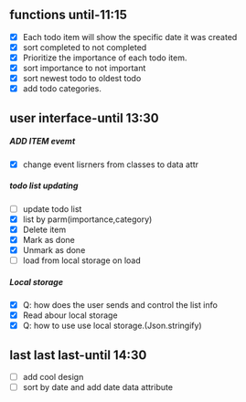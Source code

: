 ## functions until-11:15

- [x] Each todo item will show the specific date it was created
- [x] sort completed to not completed
- [x] Prioritize the importance of each todo item.
- [x] sort importance to not important
- [x] sort newest todo to oldest todo
- [x] add todo categories.

## user interface-until 13:30

##### ADD ITEM evemt

- [x] change event lisrners from classes to data attr

##### todo list updating

- [ ] update todo list
- [x] list by parm(importance,category)
- [x] Delete item
- [x] Mark as done
- [x] Unmark as done
- [ ] load from local storage on load

##### Local storage

- [x] Q: how does the user sends and control the list info
- [x] Read abour local storage
- [x] Q: how to use use local storage.(Json.stringify)

## last last last-until 14:30

- [ ] add cool design
- [ ] sort by date and add date data attribute
